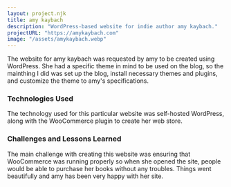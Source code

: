 ```yaml
---
layout: project.njk
title: amy kaybach
description: "WordPress-based website for indie author amy kaybach."
projectURL: "https://amykaybach.com"
image: "/assets/amykaybach.webp"
---
```


The website for amy kaybach was requested by amy to be created using WordPress. She had a specific theme in mind to be used on the blog, so the mainthing I did was set up the blog, install necessary themes and plugins, and customize the theme to amy's specifications.

### Technologies Used
The technology used for this particular website was self-hosted WordPress, along with the WooCommerce plugin to create her web store.

### Challenges and Lessons Learned
The main challenge with creating this website was ensuring that WooCommerce was running properly so when she opened the site, people would be able to purchase her books without any troubles. Things went beautifully and amy has been very happy with her site.